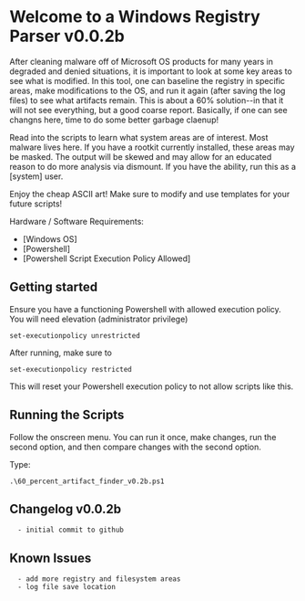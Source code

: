 # Welcome to a Windows Registry Parser v0.0.2b

After cleaning malware off of Microsoft OS products for many years in degraded and denied situations, it is important to look at some key areas to see what is modified. In this tool, one can baseline the registry in specific areas, make modifications to the OS, and run it again (after saving the log files) to see what artifacts remain. This is about a 60% solution--in that it will not see everything, but a good coarse report. Basically, if one can see changns here, time to do some better garbage claenup!

Read into the scripts to learn what system areas are of interest. Most malware lives here. If you have a rootkit currently installed, these areas may be masked. The output will be skewed and may allow for an educated reason to do more analysis via dismount. If you have the ability, run this as a [system] user.  

Enjoy the cheap ASCII art! Make sure to modify and use templates for your future scripts!

Hardware / Software Requirements:
  * [Windows OS]
  * [Powershell]
  * [Powershell Script Execution Policy Allowed]

## Getting started

Ensure you have a functioning Powershell with allowed execution policy. You will need elevation (administrator privilege)
```
set-executionpolicy unrestricted
```

After running, make sure to

```
set-executionpolicy restricted
```
This will reset your Powershell execution policy to not allow scripts like this.  

## Running the Scripts

Follow the onscreen menu. You can run it once, make changes, run the second option, and then compare changes with the second option.

Type:
```
.\60_percent_artifact_finder_v0.2b.ps1
```

## Changelog v0.0.2b
```
  - initial commit to github
```

## Known Issues
```
  - add more registry and filesystem areas
  - log file save location
```
